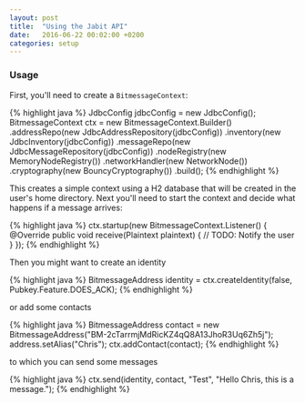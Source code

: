 ```yaml
---
layout: post
title:  "Using the Jabit API"
date:   2016-06-22 00:02:00 +0200
categories: setup
---
```


### Usage

First, you'll need to create a `BitmessageContext`:

{% highlight java %}
JdbcConfig jdbcConfig = new JdbcConfig();
BitmessageContext ctx = new BitmessageContext.Builder()
        .addressRepo(new JdbcAddressRepository(jdbcConfig))
        .inventory(new JdbcInventory(jdbcConfig))
        .messageRepo(new JdbcMessageRepository(jdbcConfig))
        .nodeRegistry(new MemoryNodeRegistry())
        .networkHandler(new NetworkNode())
        .cryptography(new BouncyCryptography())
        .build();
{% endhighlight %}

This creates a simple context using a H2 database that will be created in the user's home directory. Next you'll need to
start the context and decide what happens if a message arrives:

{% highlight java %}
ctx.startup(new BitmessageContext.Listener() {
    @Override
    public void receive(Plaintext plaintext) {
        // TODO: Notify the user
    }
});
{% endhighlight %}

Then you might want to create an identity

{% highlight java %}
BitmessageAddress identity = ctx.createIdentity(false, Pubkey.Feature.DOES_ACK);
{% endhighlight %}

or add some contacts

{% highlight java %}
BitmessageAddress contact = new BitmessageAddress("BM-2cTarrmjMdRicKZ4qQ8A13JhoR3Uq6Zh5j");
address.setAlias("Chris");
ctx.addContact(contact);
{% endhighlight %}

to which you can send some messages

{% highlight java %}
ctx.send(identity, contact, "Test", "Hello Chris, this is a message.");
{% endhighlight %}
